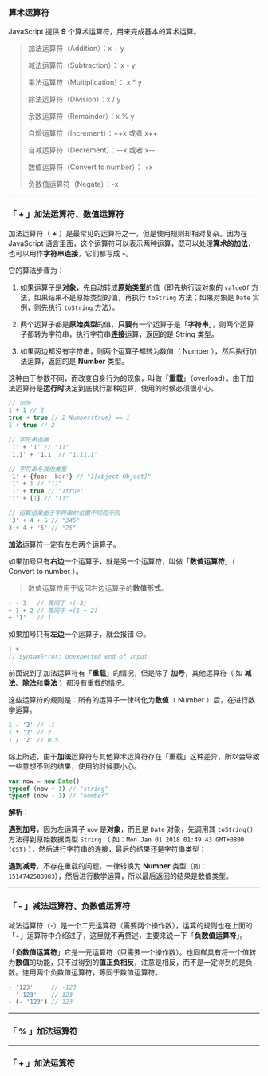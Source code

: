 ### 算术运算符

JavaScript 提供 **9** 个算术运算符，用来完成基本的算术运算。

> 加法运算符（Addition）：x + y
> 
> 减法运算符（Subtraction）： x - y
> 
> 乘法运算符（Multiplication）： x * y
> 
> 除法运算符（Division）：x / y
> 
> 余数运算符（Remainder）：x % y
> 
> 自增运算符（Increment）：++x 或者 x++
> 
> 自减运算符（Decrement）：--x 或者 x--
> 
> 数值运算符（Convert to number）： +x
> 
> 负数值运算符（Negate）：-x

---

### 「 **+** 」加法运算符、数值运算符

加法运算符（ **+** ）是最常见的运算符之一，但是使用规则却相对复杂。因为在 JavaScript 语言里面，这个运算符可以表示两种运算，既可以处理**算术的加法**，也可以用作**字符串连接**，它们都写成 `+`。

它的算法步骤为：

1. 如果运算子是**对象**，先自动转成**原始类型**的值（即先执行该对象的 `valueOf` 方法，如果结果不是原始类型的值，再执行 `toString` 方法；如果对象是 `Date` 实例，则先执行 `toString` 方法）。
 
2. 两个运算子都是**原始类型**的值，**只要**有一个运算子是「**字符串**」，则两个运算子都转为字符串，执行字符串**连接**运算，返回的是 String 类型。

3. 如果两边都没有字符串，则两个运算子都转为数值（ Number ），然后执行加法运算，返回的是 **Number** 类型。

这种由于参数不同，而改变自身行为的现象，叫做「**重载**」（overload）。由于加法运算符是**运行时**决定到底执行那种运算，使用的时候必须很小心。

```JavaScript
// 加法
1 + 1 // 2
true + true // 2 Number(true) == 1
1 + true // 2

// 字符串连接
'1' + '1' // "11"
'1.1' + '1.1' // "1.11.1"

// 字符串与其他类型
'1' + {foo: 'bar'} // "1[object Object]"
'1' + 1 // "11"
'1' + true // "1true"
'1' + [1] // "11"

// 运算结果由于字符串的位置不同而不同
'3' + 4 + 5 // "345"
3 + 4 + '5' // "75"
```

**加法**运算符一定有左右两个运算子。

如果加号只有**右边**一个运算子，就是另一个运算符，叫做「**数值运算符**」（ Convert to number ）。

> 数值运算符用于返回右边运算子的**数值形式**。

```JavaScript
+ - 3   // 等同于 +(-3)
+ 1 + 2 // 等同于 +(1 + 2)
+ '1'   // 1
```

如果加号只有**左边**一个运算子，就会报错 😑。

```JavaScript
1 +
// SyntaxError: Unexpected end of input
```

前面说到了加法运算符有「**重载**」的情况，但是除了 **加号**，其他运算符（ 如 **减法**、**除法**和**乘法** ）都没有重载的情况。

这些运算符的规则是：所有的运算子一律转化为**数值**（ Number ）后，在进行数学运算。

```JavaScript
1 - '2' // -1
1 * '2' // 2
1 / '2' // 0.5
```

综上所述，由于**加法**运算符与其他算术运算符存在「重载」这种差异，所以会导致一些意想不到的结果，使用的时候要小心。

```JavaScript
var now = new Date()
typeof (now + 1) // "string"
typeof (now - 1) // "number"
```

**解析**：

**遇到加号**，因为左运算子 `now` 是**对象**，而且是 `Date` 对象，先调用其 `toString()` 方法得到原始数据类型 `String` （ 如：`Mon Jan 01 2018 01:49:43 GMT+0800 (CST)` ），然后进行字符串的连接，最后的结果还是字符串类型；

**遇到减号**，不存在重载的问题，一律转换为 **Number** 类型（如：`1514742583083`），然后进行数学运算，所以最后返回的结果是数值类型。

---

### 「 **-** 」减法运算符、负数值运算符

减法运算符（-）是一个二元运算符（需要两个操作数），运算的规则也在上面的「+」运算符中介绍过了，这里就不再赘述，主要来说一下「**负数值运算符**」。

「**负数值运算符**」它是一元运算符（只需要一个操作数）。也同样具有将一个值转为**数值**的功能，只不过得到的**值正负相反**，注意是相反，而不是一定得到的是负数。连用两个负数值运算符，等同于数值运算符。

```JavaScript
- '123'     // -123
- '-123'    // 123
- (- '123') // 123
```

---

### 「 **%** 」加法运算符

---

### 「 **+** 」加法运算符